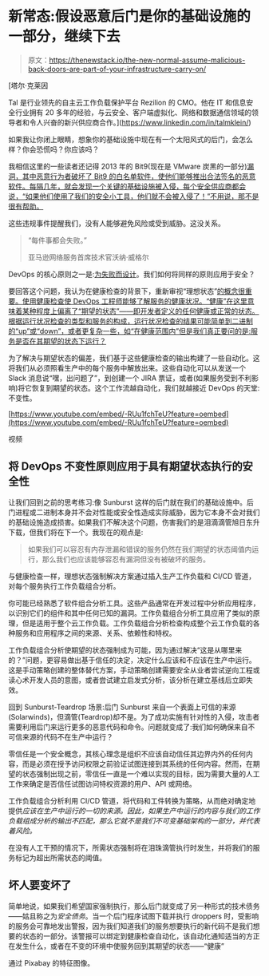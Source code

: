 # 新常态:假设恶意后门是你的基础设施的一部分，继续下去

> 原文：<https://thenewstack.io/the-new-normal-assume-malicious-back-doors-are-part-of-your-infrastructure-carry-on/>

[](https://www.linkedin.com/in/talmklein/)

 [塔尔·克莱因

Tal 是行业领先的自主云工作负载保护平台 Rezilion 的 CMO。他在 IT 和信息安全行业拥有 20 多年的经验，与云安全、客户端虚拟化、网络和数据通信领域的领导者和令人兴奋的新兴供应商合作。](https://www.linkedin.com/in/talmklein/) [](https://www.linkedin.com/in/talmklein/)

如果我让你闭上眼睛，想象你的基础设施中现在有一个太阳风式的后门，会怎么样？你会恐慌吗？你应该吗？

我相信这里的一些读者还记得 2013 年的 Bit9(现在是 VMware 炭黑的一部分)[漏洞，其中恶意行为者破坏了 Bit9 的白名单软件，使他们能够推出合法签名的恶意软件。每隔几年，就会发现一个关键的基础设施被入侵，每个安全供应商都会说，“如果他们使用了我们的安全小工具，他们就不会被入侵了！”不用说，那不是很有帮助。](https://krebsonsecurity.com/2013/02/security-firm-bit9-hacked-used-to-spread-malware/)

这些违规事件提醒我们，没有人能够避免风险或受到威胁。这没关系。

> “每件事都会失败。”
> 
> 亚马逊网络服务首席技术官沃纳·威格尔

DevOps 的核心原则之一是:[为失败而设计](https://docs.aws.amazon.com/whitepapers/latest/running-containerized-microservices/design-for-failure.html)。我们如何将同样的原则应用于安全？

要回答这个问题，我认为在健康检查的背景下，重新审视“理想状态”[的概念很重要。使用健康检查使 DevOps 工程师能够了解服务的健康状况。“健康”在这里意味着某种程度上偏离了“期望的状态”——即开发者定义的任何健康或正常的状态。根据运行状况检查的类型和服务的构成，运行状况检查的结果可能简单到二进制的“up”或“down”，或者更复杂一些，如“在健康范围内”但是我们真正要问的是:服务是否在其期望的状态下运行？](https://thenewstack.io/little-friendly-competition-mesos-swarm-race-improve-health-checks/)

为了解决与期望状态的偏差，我们基于这些健康检查的输出构建了一些自动化。这将我们从必须照看生产中的每个服务中解放出来。这些自动化可以从发送一个 Slack 消息说“嘿，出问题了”，到创建一个 JIRA 票证，或者(如果服务受到不利影响)将它恢复到期望的状态。这个工作流越自动化，我们就越接近 DevOps 的天堂:不变性。

[https://www.youtube.com/embed/-RUu1fchTeU?feature=oembed](https://www.youtube.com/embed/-RUu1fchTeU?feature=oembed)

视频

## **将 DevOps 不变性原则应用于具有期望状态执行的安全性**

让我们回到之前的思考练习:像 Sunburst 这样的后门就在我们的基础设施中。后门进程或二进制本身并不会对性能或安全性造成实际威胁，因为它本身不会对我们的基础设施造成损害。如果我们不解决这个问题，伤害我们的是泪滴滴管旭日东升下载，但我们将在下一个。我现在的观点是:

> 如果我们可以容忍有内存泄漏和错误的服务仍然在我们期望的状态阈值内运行，那么我们也应该能够容忍有漏洞但没有被破坏的服务。

与健康检查一样，理想状态强制解决方案通过插入生产工作负载和 CI/CD 管道，对每个服务执行工作负载组合分析。

你可能已经熟悉了软件组合分析工具。这些产品通常在开发过程中分析应用程序，以识别它们的组件和其中任何已知的漏洞。工作负载组合分析工具应用了类似的原理，但是适用于整个云工作负载。工作负载组合分析检查构成整个云工作负载的各种服务和应用程序之间的来源、关系、依赖性和特权。

工作负载组合分析使期望的状态强制成为可能，因为通过解决“这是从哪里来的？”问题，更容易做出基于信任的决定，决定什么应该和不应该在生产中运行。这是手动策略创建的整体替代方案，手动策略创建需要安全从业者尝试逆向工程或读心术开发人员的意图，或者尝试建立启发式分析，该分析在建立基线后立即失效。

回到 Sunburst-Teardrop 场景:后门 Sunburst 来自一个表面上可信的来源(Solarwinds)，但滴管(Teardrop)却不是。为了成功实施有针对性的入侵，攻击者需要利用后门来运行更多的恶意代码和命令。问题就变成了:我们如何确保来自不可信来源的代码不在生产中运行？

零信任是一个安全概念，其核心理念是组织不应该自动信任其边界内外的任何内容，而是必须在授予访问权限之前验证试图连接到其系统的任何内容。然而，在期望的状态强制出现之前，零信任一直是一个难以实现的目标，因为需要大量的人工工作来确定是否信任试图访问特权资源的用户、API 或网络。

工作负载组合分析利用 CI/CD 管道，将代码和工件转换为策略，从而绝对确定地提供*应该在生产中运行的一切的来源。因此，如果生产中运行的内容与我们的工作负载组成分析的输出不匹配，那么它就不是我们不可变基础架构的一部分，并代表着风险。*

在没有人工干预的情况下，所需状态强制将在泪珠滴管执行时发生，并将我们的服务标记为超出所需状态的阈值。

## **坏人要变坏了**

简单地说，如果我们希望国家强制执行，那么后门就变成了另一种形式的技术债务——姑且称之为*安全债务*。当一个后门程序试图下载并执行 droppers 时，受影响的服务会可靠地发出警报，因为我们知道我们的服务想要执行的新代码不是我们想要的状态的一部分。该警报可以绑定到健康检查自动化，该自动化通知适当的方正在发生什么，或者在不变的环境中使服务回到其期望的状态——“健康”

通过 Pixabay 的特征图像。

<svg xmlns:xlink="http://www.w3.org/1999/xlink" viewBox="0 0 68 31" version="1.1"><title>Group</title> <desc>Created with Sketch.</desc></svg>